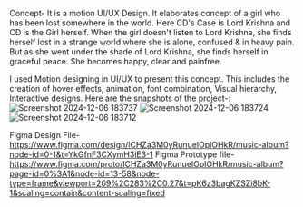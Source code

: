 Concept- 
It is a motion UI/UX Design. It elaborates concept of a girl who has been lost somewhere in the world. Here CD's Case is Lord Krishna  and CD is the Girl herself. 
When the girl doesn't listen to Lord Krishna, she finds herself lost in a strange world where she is alone, confused & in heavy pain. 
But as she went under the shade of Lord Krishna, she finds herself in graceful peace. She becomes happy, clear and painfree.

I used Motion designing in UI/UX to present this concept. This includes the  creation of hover effects, animation, font combination, Visual hierarchy, Interactive designs.
Here are the snapshots of the project-:
![Screenshot 2024-12-06 183737](https://github.com/user-attachments/assets/a0229184-656b-4ce3-82c0-5d227a2cf304)
![Screenshot 2024-12-06 183724](https://github.com/user-attachments/assets/1ed55635-a9cf-4517-8d37-abfa6a4adb7e)
![Screenshot 2024-12-06 183712](https://github.com/user-attachments/assets/2e1fb468-4b03-4d2e-a7ea-8ced882b25e6)

Figma Design File- https://www.figma.com/design/lCHZa3M0yRunueIOplOHkR/music-album?node-id=0-1&t=YkGfnF3CXymH3iE3-1
Figma Prototype file- https://www.figma.com/proto/lCHZa3M0yRunueIOplOHkR/music-album?page-id=0%3A1&node-id=13-58&node-type=frame&viewport=209%2C283%2C0.27&t=pK6z3bagKZSZi8bK-1&scaling=contain&content-scaling=fixed
